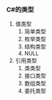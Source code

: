 ﻿### C#的类型 
1. 值类型
    1. 简单类型
    2. 枚举类型
    3. 结构类型
    4. NULL
2. 引用类型
    1. 类类型
    2. 接口类型
    3. 数组类型
    4. 委托类型
